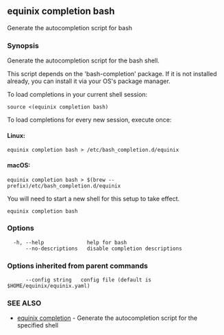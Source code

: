 ## equinix completion bash

Generate the autocompletion script for bash

### Synopsis

Generate the autocompletion script for the bash shell.

This script depends on the 'bash-completion' package.
If it is not installed already, you can install it via your OS's package manager.

To load completions in your current shell session:

	source <(equinix completion bash)

To load completions for every new session, execute once:

#### Linux:

	equinix completion bash > /etc/bash_completion.d/equinix

#### macOS:

	equinix completion bash > $(brew --prefix)/etc/bash_completion.d/equinix

You will need to start a new shell for this setup to take effect.


```
equinix completion bash
```

### Options

```
  -h, --help              help for bash
      --no-descriptions   disable completion descriptions
```

### Options inherited from parent commands

```
      --config string   config file (default is $HOME/equinix/equinix.yaml)
```

### SEE ALSO

* [equinix completion](equinix_completion.md)	 - Generate the autocompletion script for the specified shell

